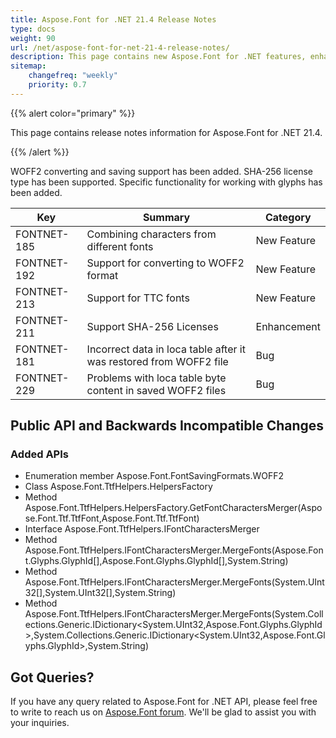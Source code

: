 ```yaml
---
title: Aspose.Font for .NET 21.4 Release Notes
type: docs
weight: 90
url: /net/aspose-font-for-net-21-4-release-notes/
description: This page contains new Aspose.Font for .NET features, enhancement, and bug fixes in 2021, version 21.4. 
sitemap:
    changefreq: "weekly"
    priority: 0.7
---
```


{{% alert color="primary" %}} 

This page contains release notes information for Aspose.Font for .NET 21.4.

{{% /alert %}} 

WOFF2 converting and saving support has been added. SHA-256 license type has been supported. Specific functionality for working with glyphs has been added.


| Key | Summary | Category |
|---|---|---|
| FONTNET-185 | Combining characters from different fonts | New Feature |
| FONTNET-192 | Support for converting to WOFF2 format | New Feature |
| FONTNET-213 | Support for TTC fonts | New Feature |
| FONTNET-211 | Support SHA-256 Licenses | Enhancement |
| FONTNET-181 | Incorrect data in loca table after it was restored from WOFF2 file | Bug |
| FONTNET-229 | Problems with loca table byte content in saved WOFF2 files | Bug |

## Public API and Backwards Incompatible Changes

### Added APIs
* Enumeration member Aspose.Font.FontSavingFormats.WOFF2
* Class Aspose.Font.TtfHelpers.HelpersFactory
* Method Aspose.Font.TtfHelpers.HelpersFactory.GetFontCharactersMerger(Aspose.Font.Ttf.TtfFont,Aspose.Font.Ttf.TtfFont)
* Interface Aspose.Font.TtfHelpers.IFontCharactersMerger
* Method Aspose.Font.TtfHelpers.IFontCharactersMerger.MergeFonts(Aspose.Font.Glyphs.GlyphId[],Aspose.Font.Glyphs.GlyphId[],System.String)
* Method Aspose.Font.TtfHelpers.IFontCharactersMerger.MergeFonts(System.UInt32[],System.UInt32[],System.String)
* Method Aspose.Font.TtfHelpers.IFontCharactersMerger.MergeFonts(System.Collections.Generic.IDictionary<System.UInt32,Aspose.Font.Glyphs.GlyphId>,System.Collections.Generic.IDictionary<System.UInt32,Aspose.Font.Glyphs.GlyphId>,System.String)


## Got Queries?
If you have any query related to Aspose.Font for .NET API, please feel free to write to reach us on [Aspose.Font forum](https://forum.aspose.com/c/font/). We'll be glad to assist you with your inquiries.
